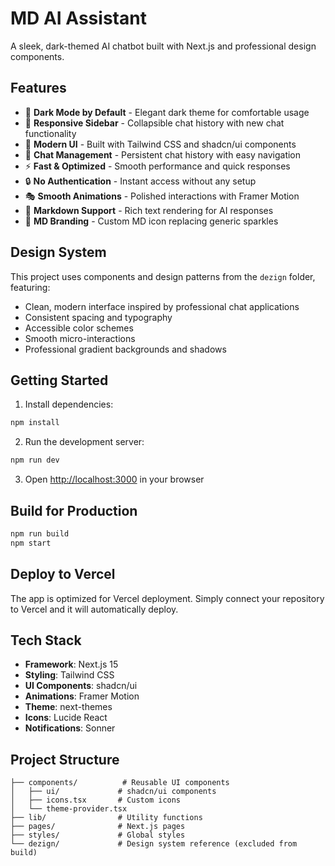 # MD AI Assistant

A sleek, dark-themed AI chatbot built with Next.js and professional design components.

## Features

- 🌙 **Dark Mode by Default** - Elegant dark theme for comfortable usage
- 📱 **Responsive Sidebar** - Collapsible chat history with new chat functionality
- 🎨 **Modern UI** - Built with Tailwind CSS and shadcn/ui components
- 💬 **Chat Management** - Persistent chat history with easy navigation
- ⚡ **Fast & Optimized** - Smooth performance and quick responses
- 🔒 **No Authentication** - Instant access without any setup
- 🎭 **Smooth Animations** - Polished interactions with Framer Motion
- 📝 **Markdown Support** - Rich text rendering for AI responses
- 🎯 **MD Branding** - Custom MD icon replacing generic sparkles

## Design System

This project uses components and design patterns from the `dezign` folder, featuring:

- Clean, modern interface inspired by professional chat applications
- Consistent spacing and typography
- Accessible color schemes
- Smooth micro-interactions
- Professional gradient backgrounds and shadows

## Getting Started

1. Install dependencies:
```bash
npm install
```

2. Run the development server:
```bash
npm run dev
```

3. Open [http://localhost:3000](http://localhost:3000) in your browser

## Build for Production

```bash
npm run build
npm start
```

## Deploy to Vercel

The app is optimized for Vercel deployment. Simply connect your repository to Vercel and it will automatically deploy.

## Tech Stack

- **Framework**: Next.js 15
- **Styling**: Tailwind CSS
- **UI Components**: shadcn/ui
- **Animations**: Framer Motion
- **Theme**: next-themes
- **Icons**: Lucide React
- **Notifications**: Sonner

## Project Structure

```
├── components/          # Reusable UI components
│   ├── ui/             # shadcn/ui components
│   ├── icons.tsx       # Custom icons
│   └── theme-provider.tsx
├── lib/                # Utility functions
├── pages/              # Next.js pages
├── styles/             # Global styles
└── dezign/             # Design system reference (excluded from build)
```